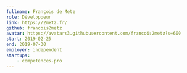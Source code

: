 ```yaml
---
fullname: François de Metz
role: Développeur
link: https://2metz.fr/
github: francois2metz
avatar: https://avatars3.githubusercontent.com/francois2metz?s=600
start: 2019-02-25
end: 2019-07-30
employer: independent
startups:
    - competences-pro
---
```

